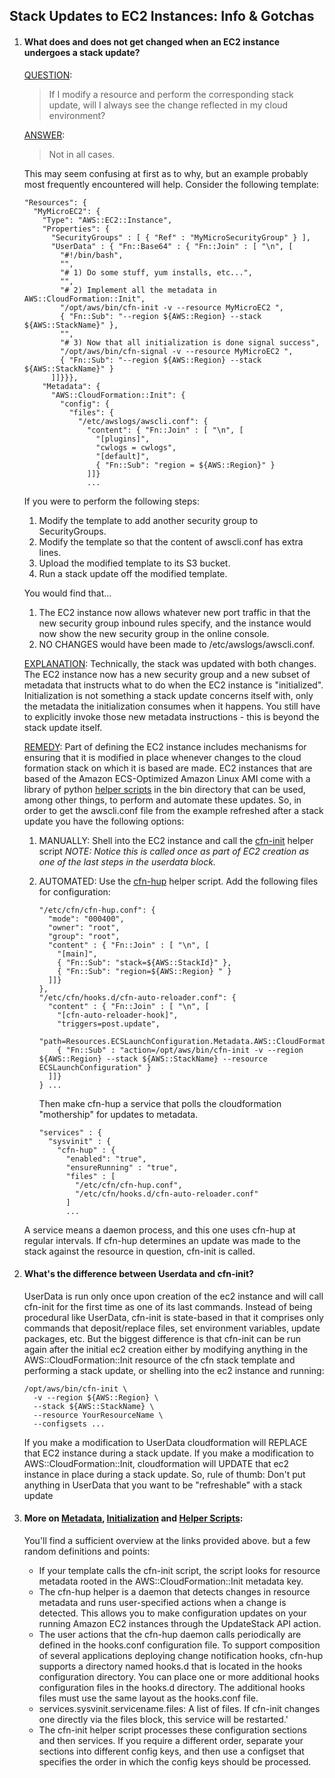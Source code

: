 ## Stack Updates to EC2 Instances: Info & Gotchas

1. #### What does and does not get changed when an EC2 instance undergoes a stack update?

   <u>QUESTION</u>: 

   > If I modify a resource and perform the corresponding stack update, will I always see the change reflected in my cloud environment?

   <u>ANSWER</u>: 

   > Not in all cases.

   This may seem confusing at first as to why, but an example probably most frequently encountered will help. Consider the following template:

   ```
   "Resources": {
     "MyMicroEC2": {
       "Type": "AWS::EC2::Instance",
       "Properties": {
         "SecurityGroups" : [ { "Ref" : "MyMicroSecurityGroup" } ],
         "UserData" : { "Fn::Base64" : { "Fn::Join" : [ "\n", [
           "#!/bin/bash",
           "",
           "# 1) Do some stuff, yum installs, etc...",
           "",
           "# 2) Implement all the metadata in AWS::CloudFormation::Init",
           "/opt/aws/bin/cfn-init -v --resource MyMicroEC2 ",
           { "Fn::Sub": "--region ${AWS::Region} --stack ${AWS::StackName}" },
           "",
           "# 3) Now that all initialization is done signal success",
           "/opt/aws/bin/cfn-signal -v --resource MyMicroEC2 ",
           { "Fn::Sub": "--region ${AWS::Region} --stack ${AWS::StackName}" }
         ]]}}},
       "Metadata": {
         "AWS::CloudFormation::Init": {
           "config": {
             "files": {
               "/etc/awslogs/awscli.conf": {
                 "content": { "Fn::Join" : [ "\n", [
                   "[plugins]",
                   "cwlogs = cwlogs",
                   "[default]",
                   { "Fn::Sub": "region = ${AWS::Region}" }
                 ]]}
                 ...
   ```

   If you were to perform the following steps:

   1. Modify the template to add another security group to SecurityGroups.
   2. Modify the template so that the content of awscli.conf has extra lines.
   3. Upload the modified template to its S3 bucket.
   4. Run a stack update off the modified template.

   You would find that...

   1. The EC2 instance now allows whatever new port traffic in that the new security group inbound rules specify, and the instance would now show the new security group in the online console.
   2. NO CHANGES would have been made to /etc/awslogs/awscli.conf.

   <u>EXPLANATION</u>: 
   Technically, the stack was updated with both changes. The EC2 instance now has a new security group and a new subset of metadata that instructs what to do when the EC2 instance is "initialized". Initialization is not something a stack update concerns itself with, only the metadata the initialization consumes when it happens. You still have to explicitly invoke those new metadata instructions - this is beyond the stack update itself.

   <u>REMEDY</u>:
   Part of defining the EC2 instance includes mechanisms for ensuring that it is modified in place whenever changes to the cloud formation stack on which it is based are made. EC2 instances that are based of the Amazon ECS-Optimized Amazon Linux AMI come with a library of python [helper scripts](https://docs.aws.amazon.com/AWSCloudFormation/latest/UserGuide/cfn-helper-scripts-reference.html) in the bin directory that can be used, among other things, to perform and automate these updates.
   So, in order to get the awscli.conf file from the example refreshed after a stack update you have the following options:

   1. MANUALLY:
      Shell into the EC2 instance and call the [cfn-init](https://docs.aws.amazon.com/AWSCloudFormation/latest/UserGuide/cfn-init.html) helper script
      *NOTE: Notice this is called once as part of EC2 creation as one of the last steps in the userdata block.*

   2. AUTOMATED:
      Use the [cfn-hup](https://docs.aws.amazon.com/AWSCloudFormation/latest/UserGuide/cfn-hup.html) helper script.
      Add the following files for configuration:

      ```
      "/etc/cfn/cfn-hup.conf": {
        "mode": "000400",
        "owner": "root",
        "group": "root",
        "content" : { "Fn::Join" : [ "\n", [
          "[main]",
          { "Fn::Sub": "stack=${AWS::StackId}" },
          { "Fn::Sub": "region=${AWS::Region} " }
        ]]}
      },
      "/etc/cfn/hooks.d/cfn-auto-reloader.conf": {
        "content" : { "Fn::Join" : [ "\n", [
          "[cfn-auto-reloader-hook]",
          "triggers=post.update",
          "path=Resources.ECSLaunchConfiguration.Metadata.AWS::CloudFormation::Init",
          { "Fn::Sub" : "action=/opt/aws/bin/cfn-init -v --region ${AWS::Region} --stack ${AWS::StackName} --resource ECSLaunchConfiguration" }
        ]]}
      } ...
      ```

      Then make cfn-hup a service that polls the cloudformation "mothership" for updates to metadata.

      ```
      "services" : {
        "sysvinit" : {
          "cfn-hup" : {
            "enabled": "true",
            "ensureRunning" : "true",
            "files" : [
              "/etc/cfn/cfn-hup.conf",
              "/etc/cfn/hooks.d/cfn-auto-reloader.conf"
            ]
            ...
      ```
   A service means a daemon process, and this one uses cfn-hup at regular intervals. If cfn-hup determines an update was made to the stack against the resource in question, cfn-init is called.
          

2. #### What's the difference between Userdata and cfn-init?

   UserData is run only once upon creation of the ec2 instance and will call cfn-init for the first time as one of its last commands. Instead of being procedural like UserData, cfn-init is state-based in that it comprises only commands that deposit/replace files, set environment variables, update packages, etc. But the biggest difference is that cfn-init can be run again after the initial ec2 creation either by modifying anything in the AWS::CloudFormation::Init resource of the cfn stack template and performing a stack update, or shelling into the ec2 instance and running:

   ```
   /opt/aws/bin/cfn-init \
     -v --region ${AWS::Region} \
     --stack ${AWS::StackName} \
     --resource YourResourceName \
     --configsets ...
   ```

   If you make a modification to UserData cloudformation will REPLACE that EC2 instance during a stack update.
   If you make a modification to AWS::CloudFormation::Init, cloudformation will UPDATE that ec2 instance in place during a stack update. So, rule of thumb: Don't put anything in UserData that you want to be "refreshable" with a stack update
       

3. #### More on [Metadata](https://docs.aws.amazon.com/AWSCloudFormation/latest/UserGuide/metadata-section-structure.html), [Initialization](https://docs.aws.amazon.com/AWSCloudFormation/latest/UserGuide/aws-resource-init.html) and [Helper Scripts](https://docs.aws.amazon.com/AWSCloudFormation/latest/UserGuide/cfn-helper-scripts-reference.html):
  
   You'll find a sufficient overview at the links provided above.
   but a few random definitions and points:
   
   - If your template calls the cfn-init script, the script looks for resource metadata rooted in the AWS::CloudFormation::Init metadata key.
   - The cfn-hup helper is a daemon that detects changes in resource metadata and runs user-specified actions when a change is detected. This allows you to make configuration updates on your running Amazon EC2 instances through the UpdateStack API action.
   - The user actions that the cfn-hup daemon calls periodically are defined in the hooks.conf configuration file. To support composition of several applications deploying change notification hooks, cfn-hup supports a directory named hooks.d that is located in the hooks configuration directory. You can place one or more additional hooks configuration files in the hooks.d directory. The additional hooks files must use the same layout as the hooks.conf file. 
   - services.sysvinit.servicename.files: A list of files. If cfn-init changes one directly via the files block, this service will be restarted.'
   - The cfn-init helper script processes these configuration sections and then services. If you require a different order, separate your sections into different config keys, and then use a configset that specifies the order in which the config keys should be processed.
   
   
   
   

